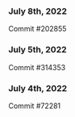 ### July 8th, 2022

Commit #202855

### July 5th, 2022

Commit #314353


### July 4th, 2022

Commit #72281
